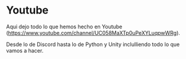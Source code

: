 # Youtube
Aqui dejo todo lo que hemos hecho en Youtube (https://www.youtube.com/channel/UC058MaXTp0uPeXYLuqpwWRg).

Desde lo de Discord hasta lo de Python y Unity inclulliendo todo lo que vamos a hacer.
